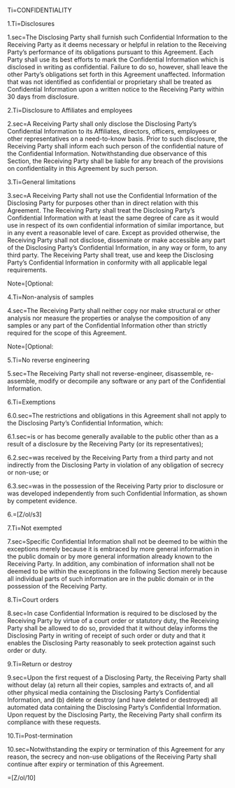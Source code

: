 Ti=CONFIDENTIALITY

1.Ti=Disclosures

1.sec=The Disclosing Party shall furnish such Confidential Information to the Receiving Party as it deems necessary or helpful in relation to the Receiving Party’s performance of its obligations pursuant to this Agreement. Each Party shall use its best efforts to mark the Confidential Information which is disclosed in writing as confidential. Failure to do so, however, shall leave the other Party’s obligations set forth in this Agreement unaffected. Information that was not identified as confidential or proprietary shall be treated as Confidential Information upon a written notice to the Receiving Party within 30 days from disclosure. 

2.Ti=Disclosure to Affiliates and employees

2.sec=A Receiving Party shall only disclose the Disclosing Party’s Confidential Information to its Affiliates, directors, officers, employees or other representatives on a need-to-know basis. Prior to such disclosure, the Receiving Party shall inform each such person of the confidential nature of the Confidential Information. Notwithstanding due observance of this Section, the Receiving Party shall be liable for any breach of the provisions on confidentiality in this Agreement by such person.

3.Ti=General limitations

3.sec=A Receiving Party shall not use the Confidential Information of the Disclosing Party for purposes other than in direct relation with this Agreement. The Receiving Party shall treat the Disclosing Party’s Confidential Information with at least the same degree of care as it would use in respect of its own confidential information of similar importance, but in any event a reasonable level of care. Except as provided otherwise, the Receiving Party shall not disclose, disseminate or make accessible any part of the Disclosing Party’s Confidential Information, in any way or form, to any third party. The Receiving Party shall treat, use and keep the Disclosing Party’s Confidential Information in conformity with all applicable legal requirements.

Note=[Optional: 

4.Ti=Non-analysis of samples

4.sec=The Receiving Party shall neither copy nor make structural or other analysis nor measure the properties or analyse the composition of any samples or any part of the Confidential Information other than strictly required for the scope of this Agreement.

Note=[Optional: 

5.Ti=No reverse engineering

5.sec=The Receiving Party shall not reverse-engineer, disassemble, re-assemble, modify or decompile any software or any part of the Confidential Information.

6.Ti=Exemptions

6.0.sec=The restrictions and obligations in this Agreement shall not apply to the Disclosing Party’s Confidential Information, which:

6.1.sec=is or has become generally available to the public other than as a result of a disclosure by the Receiving Party (or its representatives);

6.2.sec=was received by the Receiving Party from a third party and not indirectly from the Disclosing Party in violation of any obligation of secrecy or non-use; or

6.3.sec=was in the possession of the Receiving Party prior to disclosure or was developed independently from such Confidential Information, as shown by competent evidence.

6.=[Z/ol/s3]

7.Ti=Not exempted

7.sec=Specific Confidential Information shall not be deemed to be within the exceptions merely because it is embraced by more general information in the public domain or by more general information already known to the Receiving Party. In addition, any combination of information shall not be deemed to be within the exceptions in the following Section merely because all individual parts of such information are in the public domain or in the possession of the Receiving Party.

8.Ti=Court orders

8.sec=In case Confidential Information is required to be disclosed by the Receiving Party by virtue of a court order or statutory duty, the Receiving Party shall be allowed to do so, provided that it without delay informs the Disclosing Party in writing of receipt of such order or duty and that it enables the Disclosing Party reasonably to seek protection against such order or duty.

9.Ti=Return or destroy

9.sec=Upon the first request of a Disclosing Party, the Receiving Party shall without delay (a) return all their copies, samples and extracts of, and all other physical media containing the Disclosing Party’s Confidential Information, and (b) delete or destroy (and have deleted or destroyed) all automated data containing the Disclosing Party’s Confidential Information. Upon request by the Disclosing Party, the Receiving Party shall confirm its compliance with these requests.

10.Ti=Post-termination

10.sec=Notwithstanding the expiry or termination of this Agreement for any reason, the secrecy and non-use obligations of the Receiving Party shall continue after expiry or termination of this Agreement.

=[Z/ol/10]
